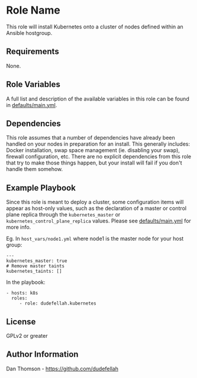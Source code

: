 Role Name
=========

This role will install Kubernetes onto a cluster of nodes defined within an
Ansible hostgroup.

Requirements
------------

None.

Role Variables
--------------

A full list and description of the available variables in this role can be found
in [defaults/main.yml](defaults/main.yml).

Dependencies
------------

This role assumes that a number of dependencies have already been handled on
your nodes in preparation for an install. This generally includes: Docker
installation, swap space management (ie. disabling your swap),
firewall configuration, etc. There are no explicit dependencies from this role
that try to make those things happen, but your install will fail if you don't
handle them somehow.

Example Playbook
----------------

Since this role is meant to deploy a cluster, some configuration items will
appear as host-only values, such as the declaration of a master or control
plane replica through the `kubernetes_master` or
`kubernetes_control_plane_replica` values. Please see
[defaults/main.yml](defaults/main.yml) for more info.

Eg. In `host_vars/node1.yml` where node1 is the master node for your host group:

    ---
    kubernetes_master: true
    # Remove master taints
    kubernetes_taints: []

In the playbook:

    - hosts: k8s
      roles:
         - role: dudefellah.kubernetes

License
-------

GPLv2 or greater

Author Information
------------------

Dan Thomson - https://github.com/dudefellah
